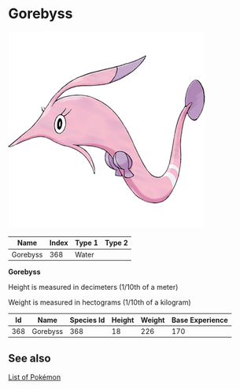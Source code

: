 # Gorebyss


![Gorebyss](images/368.png)

| **Name** | **Index** | **Type 1** | **Type 2** |
|----|----|----|----|
| Gorebyss | 368 | Water  |  |

**Gorebyss** 


Height is measured in decimeters (1/10th of a meter)

Weight is measured in hectograms (1/10th of a kilogram)

| **Id** | **Name** | **Species Id** | **Height** | **Weight** | **Base Experience** |
|--------|----------|----------------|------------|------------|---------------------|
| 368 | Gorebyss | 368 | 18 | 226 | 170 |


## See also

[List of Pokémon](../pokemon.md)
